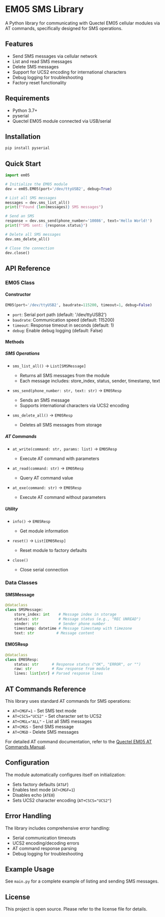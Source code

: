 # EM05 SMS Library

A Python library for communicating with Quectel EM05 cellular modules via AT commands, specifically designed for SMS operations.

## Features

- Send SMS messages via cellular network
- List and read SMS messages
- Delete SMS messages
- Support for UCS2 encoding for international characters
- Debug logging for troubleshooting
- Factory reset functionality

## Requirements

- Python 3.7+
- pyserial
- Quectel EM05 module connected via USB/serial

## Installation

```bash
pip install pyserial
```

## Quick Start

```python
import em05

# Initialize the EM05 module
dev = em05.EM05(port='/dev/ttyUSB2', debug=True)

# List all SMS messages
messages = dev.sms_list_all()
print(f"Found {len(messages)} SMS messages")

# Send an SMS
response = dev.sms_send(phone_number='10086', text='Hello World!')
print(f"SMS sent: {response.status}")

# Delete all SMS messages
dev.sms_delete_all()

# Close the connection
dev.close()
```

## API Reference

### EM05 Class

#### Constructor
```python
EM05(port='/dev/ttyUSB2', baudrate=115200, timeout=1, debug=False)
```

- `port`: Serial port path (default: '/dev/ttyUSB2')
- `baudrate`: Communication speed (default: 115200)
- `timeout`: Response timeout in seconds (default: 1)
- `debug`: Enable debug logging (default: False)

#### Methods

##### SMS Operations

- `sms_list_all()` → `List[SMSMessage]`
  - Returns all SMS messages from the module
  - Each message includes: store_index, status, sender, timestamp, text

- `sms_send(phone_number: str, text: str)` → `EM05Resp`
  - Sends an SMS message
  - Supports international characters via UCS2 encoding

- `sms_delete_all()` → `EM05Resp`
  - Deletes all SMS messages from storage

##### AT Commands

- `at_write(command: str, params: list)` → `EM05Resp`
  - Execute AT command with parameters
  
- `at_read(command: str)` → `EM05Resp`
  - Query AT command value
  
- `at_exe(command: str)` → `EM05Resp`
  - Execute AT command without parameters

##### Utility

- `info()` → `EM05Resp`
  - Get module information
  
- `reset()` → `List[EM05Resp]`
  - Reset module to factory defaults
  
- `close()`
  - Close serial connection

### Data Classes

#### SMSMessage
```python
@dataclass
class SMSMessage:
    store_index: int    # Message index in storage
    status: str         # Message status (e.g., "REC UNREAD")
    sender: str         # Sender phone number
    timestamp: datetime # Message timestamp with timezone
    text: str          # Message content
```

#### EM05Resp
```python
@dataclass
class EM05Resp:
    status: str      # Response status ("OK", "ERROR", or "")
    raw: str         # Raw response from module
    lines: list[str] # Parsed response lines
```

## AT Commands Reference

This library uses standard AT commands for SMS operations:

- `AT+CMGF=1` - Set SMS text mode
- `AT+CSCS="UCS2"` - Set character set to UCS2
- `AT+CMGL="ALL"` - List all SMS messages
- `AT+CMGS` - Send SMS message
- `AT+CMGD` - Delete SMS messages

For detailed AT command documentation, refer to the [Quectel EM05 AT Commands Manual](https://forums.quectel.com/uploads/short-url/cBnrTmjnCg7OGnqRsk8dIpbHuVX.pdf).

## Configuration

The module automatically configures itself on initialization:
- Sets factory defaults (`AT&F`)
- Enables text mode (`AT+CMGF=1`)
- Disables echo (`ATE0`)
- Sets UCS2 character encoding (`AT+CSCS="UCS2"`)

## Error Handling

The library includes comprehensive error handling:
- Serial communication timeouts
- UCS2 encoding/decoding errors
- AT command response parsing
- Debug logging for troubleshooting

## Example Usage

See `main.py` for a complete example of listing and sending SMS messages.

## License

This project is open source. Please refer to the license file for details.